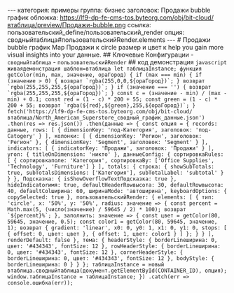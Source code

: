 --- категория: примеры группа: бизнес заголовок: Продажи bubble график обложка: https://lf9-dp-fe-cms-tos.byteorg.com/obj/bit-cloud/втаблица/preview/Продажи-bubble.png ссылка: пользовательский_define/пользовательский_render опция: сводныйтаблица#пользовательскийRender.elements --- # Продажи bubble график Map Продажи к circle размер и цвет к help you gain more visual insights into your данные. ## Ключевые Конфигурации - `сводныйтаблица` - `пользовательскийRender` ## код демонстрация ```javascript живаядемонстрация шаблон=втаблица let таблицаInstance; функция getColor(min, max, значение, opaГород) { if (max === min) { if (значение > 0) { возврат `rgba(255,0,0,${opaГород})`; } возврат `rgba(255,255,255,${opaГород})`; } if (значение === '') { возврат `rgba(255,255,255,${opaГород})`; } const c = (значение - min) / (max - min) + 0.1; const red = (1 - c) * 200 + 55; const green = (1 - c) * 200 + 55; возврат `rgba(${red},${green},255,${opaГород})`; } fetch('https://lf9-dp-fe-cms-tos.byteorg.com/obj/bit-cloud/втаблица/North_American_Superstore_сводный_график_данные.json') .then(res => res.json()) .then(данные => { const опция = { records: данные, rows: [ { dimensionKey: 'под-Категория', заголовок: 'под-Catogery' } ], колонки: [ { dimensionKey: 'Регион', заголовок: 'Регион' }, { dimensionKey: 'Segment', заголовок: 'Segment' } ], indicators: [ { indicatorKey: 'Продажи', заголовок: 'Продажи' } ], угол: { titleOnDimension: 'никто' }, данныеConfig: { сортировкаRules: [ { сортировкаполе: 'Категория', сортировкаBy: ['Office Supplies', 'Technology', 'Furniture'] } ], totals: { строка: { showSubTotals: true, subTotalsDimensions: ['Категория'], subTotalLabel: 'subtotal' } } }, Подсказка: { isShowOverflowTextПодсказка: true }, hideIndicatorимя: true, defaultHeaderRowвысота: 30, defaultRowвысота: 40, defaultColширина: 60, ширинаMode: 'автоширина', keyboardOptions: { copySelected: true }, пользовательскийRender: { elements: [ { тип: 'circle', x: '50%', y: '50%', radius: значение => { const percent = Math.max(5, (число(значение) / 59645 / 2) * 100); возврат `${percent}%`; }, заполнить: значение => { const цвет = getColor(80, 59645, значение, 0.5); const color1 = getColor(80, 59645, значение, 1); возврат { gradient: 'linear', x0: 0, y0: 1, x1: 0, y1: 0, stops: [ { offset: 0, цвет: цвет }, { offset: 1, цвет: color1 } ] }; } } ], renderDefault: false }, тема: { headerStyle: { borderLineширина: 0, цвет: '#434343', fontSize: 12 }, rowHeaderStyle: { borderLineширина: 0, цвет: '#434343', fontSize: 12 }, cornerHeaderStyle: { borderLineширина: 0, цвет: '#434343', fontSize: 12 }, bodyStyle: { borderLineширина: 0 } } }; таблицаInstance = новый втаблица.сводныйтаблица(документ.getElementById(CONTAINER_ID), опция); window.таблицаInstance = таблицаInstance; }) .catch(err => console.ошибка(err)); ``` 